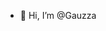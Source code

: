- 👋 Hi, I’m @Gauzza



<!---
Gauzza/Gauzza is a ✨ special ✨ repository because its `README.md` (this file) appears on your GitHub profile.
You can click the Preview link to take a look at your changes.
--->
